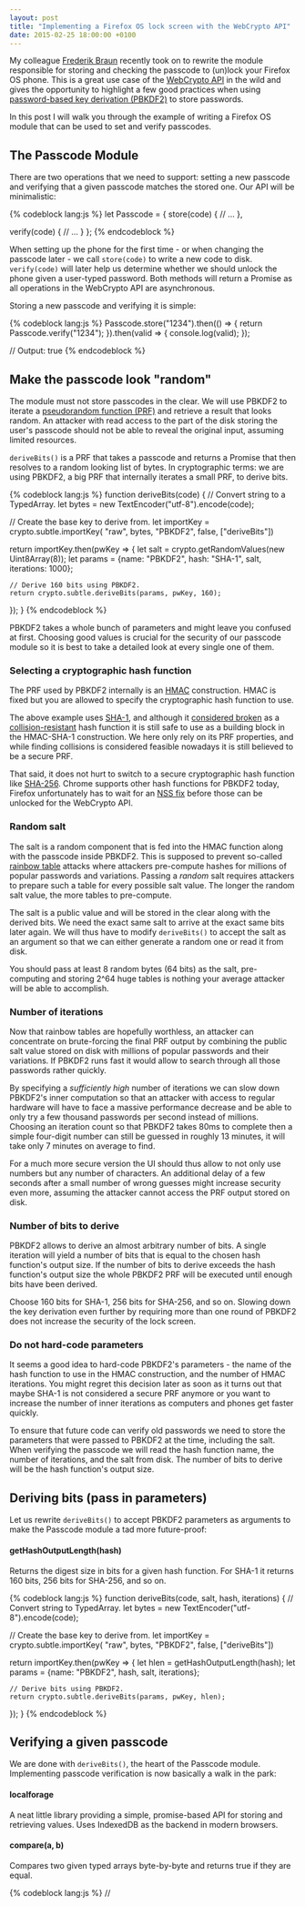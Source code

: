 ```yaml
---
layout: post
title: "Implementing a Firefox OS lock screen with the WebCrypto API"
date: 2015-02-25 18:00:00 +0100
---
```


My colleague [Frederik Braun](https://twitter.com/freddyb) recently took on to
rewrite the module responsible for storing and checking the passcode to
(un)lock your Firefox OS phone. This is a great use case of the
[WebCrypto API](https://dvcs.w3.org/hg/webcrypto-api/raw-file/tip/spec/Overview.html)
in the wild and gives the opportunity to highlight a few good practices when using
[password-based key derivation (PBKDF2)](https://en.wikipedia.org/wiki/PBKDF2)
to store passwords.

In this post I will walk you through the example of writing a Firefox OS module
that can be used to set and verify passcodes.

## The Passcode Module

There are two operations that we need to support: setting a new passcode and
verifying that a given passcode matches the stored one. Our API will be
minimalistic:

{% codeblock lang:js %}
let Passcode = {
  store(code) {
    // ...
  },

  verify(code) {
    // ...
  }
};
{% endcodeblock %}

When setting up the phone for the first time - or when changing the passcode
later - we call `store(code)` to write a new code to disk. `verify(code)` will
later help us determine whether we should unlock the phone given a user-typed
password. Both methods will return a Promise as all operations in the WebCrypto
API are asynchronous.

Storing a new passcode and verifying it is simple:

{% codeblock lang:js %}
Passcode.store("1234").then(() => {
  return Passcode.verify("1234");
}).then(valid => {
  console.log(valid);
});

// Output: true
{% endcodeblock %}

## Make the passcode look "random"

The module must not store passcodes in the clear. We will use PBKDF2 to iterate a
[pseudorandom function (PRF)](https://en.wikipedia.org/wiki/Pseudorandom_function_family)
and retrieve a result that looks random. An attacker with read access to the
part of the disk storing the user's passcode should not be able to reveal the
original input, assuming limited resources.

`deriveBits()` is a PRF that takes a passcode and returns a Promise that then
resolves to a random looking list of bytes. In cryptographic terms: we are
using PBKDF2, a big PRF that internally iterates a small PRF, to derive bits.

{% codeblock lang:js %}
function deriveBits(code) {
  // Convert string to a TypedArray.
  let bytes = new TextEncoder("utf-8").encode(code);

  // Create the base key to derive from.
  let importKey = crypto.subtle.importKey(
    "raw", bytes, "PBKDF2", false, ["deriveBits"])

  return importKey.then(pwKey => {
    let salt = crypto.getRandomValues(new Uint8Array(8));
    let params = {name: "PBKDF2", hash: "SHA-1", salt, iterations: 1000};

    // Derive 160 bits using PBKDF2.
    return crypto.subtle.deriveBits(params, pwKey, 160);
  });
}
{% endcodeblock %}

PBKDF2 takes a whole bunch of parameters and might leave you confused at first.
Choosing good values is crucial for the security of our passcode module so it
is best to take a detailed look at every single one of them.

### Selecting a cryptographic hash function

The PRF used by PBKDF2 internally is an [HMAC](https://en.wikipedia.org/wiki/HMAC)
construction. HMAC is fixed but you are allowed to specify the cryptographic
hash function to use.

The above example uses [SHA-1](https://en.wikipedia.org/wiki/SHA-1), and
although it [considered broken](http://valerieaurora.org/hash.html) as a
[collision-resistant](https://en.wikipedia.org/wiki/Collision_resistance) hash
function it is still safe to use as a building block in the HMAC-SHA-1
construction. We here only rely on its PRF properties, and while finding
collisions is considered feasible nowadays it is still believed to be a secure
PRF.

That said, it does not hurt to switch to a secure cryptographic hash function
like [SHA-256](https://en.wikipedia.org/wiki/SHA-2). Chrome supports other hash
functions for PBKDF2 today, Firefox unfortunately has to wait for an
[NSS fix](https://bugzil.la/554827) before those can be unlocked for the
WebCrypto API.

### Random salt

The salt is a random component that is fed into the HMAC function along with
the passcode inside PBKDF2. This is supposed to prevent so-called
[rainbow table](https://en.wikipedia.org/wiki/Rainbow_table) attacks where
attackers pre-compute hashes for millions of popular passwords and variations.
Passing a *random* salt requires attackers to prepare such a table for every
possible salt value. The longer the random salt value, the more tables to
pre-compute.

The salt is a public value and will be stored in the clear along with the
derived bits. We need the exact same salt to arrive at the exact same bits
later again. We will thus have to modify `deriveBits()` to accept the salt as
an argument so that we can either generate a random one or read it from disk.

You should pass at least 8 random bytes (64 bits) as the salt, pre-computing
and storing 2^64 huge tables is nothing your average attacker will be able to
accomplish.

### Number of iterations

Now that rainbow tables are hopefully worthless, an attacker can concentrate
on brute-forcing the final PRF output by combining the public salt value stored
on disk with millions of popular passwords and their variations. If PBKDF2 runs
fast it would allow to search through all those passwords rather quickly.

By specifying a *sufficiently high* number of iterations we can slow down
PBKDF2's inner computation so that an attacker with access to regular hardware
will have to face a massive performance decrease and be able to only try a few
thousand passwords per second instead of millions. Choosing an iteration count
so that PBKDF2 takes 80ms to complete then a simple four-digit number can still
be guessed in roughly 13 minutes, it will take only 7 minutes on average to
find.

For a much more secure version the UI should thus allow to not only use
numbers but any number of characters. An additional delay of a few seconds
after a small number of wrong guesses might increase security even more,
assuming the attacker cannot access the PRF output stored on disk.

### Number of bits to derive

PBKDF2 allows to derive an almost arbitrary number of bits. A single iteration
will yield a number of bits that is equal to the chosen hash function's output
size. If the number of bits to derive exceeds the hash function's output size
the whole PBKDF2 PRF will be executed until enough bits have been derived.

Choose 160 bits for SHA-1, 256 bits for SHA-256, and so on. Slowing down the
key derivation even further by requiring more than one round of PBKDF2 does not
increase the security of the lock screen.

### Do not hard-code parameters

It seems a good idea to hard-code PBKDF2's parameters - the name of the hash
function to use in the HMAC construction, and the number of HMAC iterations.
You might regret this decision later as soon as it turns out that maybe SHA-1
is not considered a secure PRF anymore or you want to increase the number of
inner iterations as computers and phones get faster quickly.

To ensure that future code can verify old passwords we need to store the
parameters that were passed to PBKDF2 at the time, including the salt. When
verifying the passcode we will read the hash function name, the number of
iterations, and the salt from disk. The number of bits to derive will be the
hash function's output size.

## Deriving bits (pass in parameters)

Let us rewrite `deriveBits()` to accept PBKDF2 parameters as arguments to make
the Passcode module a tad more future-proof:

#### getHashOutputLength(hash)

Returns the digest size in bits for a given hash function. For SHA-1 it returns
160 bits, 256 bits for SHA-256, and so on.

{% codeblock lang:js %}
function deriveBits(code, salt, hash, iterations) {
  // Convert string to TypedArray.
  let bytes = new TextEncoder("utf-8").encode(code);

  // Create the base key to derive from.
  let importKey = crypto.subtle.importKey(
    "raw", bytes, "PBKDF2", false, ["deriveBits"])

  return importKey.then(pwKey => {
    let hlen = getHashOutputLength(hash);
    let params = {name: "PBKDF2", hash, salt, iterations};

    // Derive bits using PBKDF2.
    return crypto.subtle.deriveBits(params, pwKey, hlen);
  });
}
{% endcodeblock %}

## Verifying a given passcode

We are done with `deriveBits()`, the heart of the Passcode module. Implementing
passcode verification is now basically a walk in the park:

#### localforage

A neat little library providing a simple, promise-based API for storing and
retrieving values. Uses IndexedDB as the backend in modern browsers.

#### compare(a, b)

Compares two given typed arrays byte-by-byte and returns true if they are equal.

{% codeblock lang:js %}
// <script src="localforage.min.js"/>

PasscodeHelper.verify = function (code) {
  let loadValues = Promise.all([
    localforage.getItem("digest"),
    localforage.getItem("salt"),
    localforage.getItem("hash"),
    localforage.getItem("iterations")
  ]);

  return loadValues.then(([digest, salt, hash, iterations]) => {
    return deriveBits(code, salt, hash, iterations).then(bits => {
      return compare(bits, digest);
    });
  });
};
{% endcodeblock %}

asdf asdf asdf

### Does compare() have to be a constant-time operation?

No, `compare()` does not have to be constant-time. Even if the attacker learns
the first byte of the final digest stored on disk she cannot easily produce
inputs to guess the second byte - the opposite would imply knowing the
pre-images of all those two-byte values. She cannot do better than submitting
simple guesses that become harder the more bytes are known. For a successful
attack all bytes have to be recovered, which in turns means a valid pre-image
for the full final digest needs to be found.

If it makes you feel any better, you can of course implement `compare()` as a
constant-time operation. This might be tricky though given that all modern
JavaScript engines optimize code heavily.

## Storing a new passcode

asdf asdf

{% codeblock lang:js %}
const HASH = "SHA-1";
const ITERATIONS = 1000;

PasscodeHelper.store = function (code) {
  let salt = crypto.getRandomValues(new Uint8Array(8));

  return deriveBits(code, salt, HASH, ITERATIONS).then(bits => {
    return Promise.all([
      localforage.setItem("digest", bits),
      localforage.setItem("salt", salt),
      localforage.setItem("hash", HASH),
      localforage.setItem("iterations", ITERATIONS)
    ]);
  });
};
{% endcodeblock %}

## Conclusion

take upgrade into account
security -> 80ms x 10,000 = 13,3h (max) / 6.65h (avg)
faster with a faster device, or even ASICs or FPGAs
would require to know the final hash value, read from the device
with mis-calculated num of iterations, maybe even less time to find key
